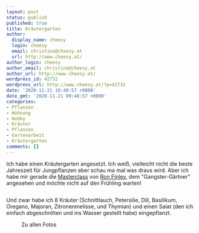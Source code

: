 ```yaml
---
layout: post
status: publish
published: true
title: Kräutergarten
author:
  display_name: cheesy
  login: cheesy
  email: christine@cheesy.at
  url: http://www.cheesy.at/
author_login: cheesy
author_email: christine@cheesy.at
author_url: http://www.cheesy.at/
wordpress_id: 42732
wordpress_url: http://www.cheesy.at/?p=42732
date: '2020-11-21 10:48:57 +0000'
date_gmt: '2020-11-21 09:48:57 +0000'
categories:
- Pflanzen
- Wohnung
- Hobby
- Kräuter
- Pflanzen
- Gartenarbeit
- Kräutergarten
comments: []
---
```

<!-- wp:paragraph -->
Ich habe einen Kräutergarten angesetzt. Ich weiß, vielleicht nicht die beste Jahreszeit für Jungpflanzen aber schau ma mal was draus wird. Aber ich habe mir gerade die [Masterclass](https://www.masterclass.com/) von [Ron Finley](http://ronfinley.com/), dem "Gangster-Gärtner" angesehen und möchte nicht auf den Frühling warten!
<!-- /wp:paragraph -->
<!-- wp:image {"id":42727} -->
<figure class="wp-block-image"><img src="{% link /wp-content/uploads/Kra%CC%88utergarten-009.jpg %}" alt="" class="wp-image-42727"></figure>
<!-- /wp:image -->
<!-- wp:paragraph -->
Und zwar habe ich 8 Kräuter (Schnittlauch, Petersilie, Dill, Basilikum, Oregano, Majoran, Zitronenmelisse, und Thymian) und einen Salat (den ich einfach abgeschnitten und ins Wasser gestellt habe) eingepflanzt.
<!-- /wp:paragraph -->
<!-- wp:image {"id":42728,"linkDestination":"custom"} -->
<figure class="wp-block-image"><a href="http://www.cheesy.at/fotos/leben-in-belfast/2020-2/kraeutergarten/"><img src="{% link /wp-content/uploads/Kra%CC%88utergarten-010.jpg %}" alt="" class="wp-image-42728"></a><br>
<figcaption>Zu allen Fotos</figcaption>
</figure>
<!-- /wp:image -->
<!-- wp:paragraph -->
<!-- /wp:paragraph -->
